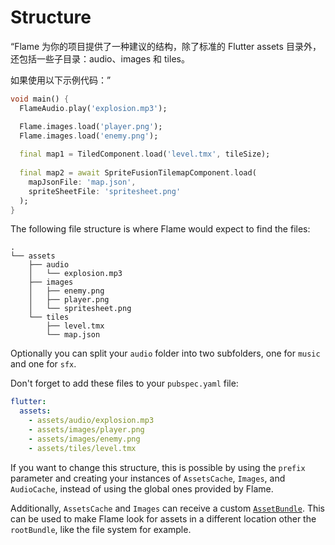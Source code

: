 # Structure

“Flame 为你的项目提供了一种建议的结构，除了标准的 Flutter assets 目录外，还包括一些子目录：audio、images 和 tiles。

如果使用以下示例代码：”

```dart
void main() {
  FlameAudio.play('explosion.mp3');

  Flame.images.load('player.png');
  Flame.images.load('enemy.png');
  
  final map1 = TiledComponent.load('level.tmx', tileSize);
  
  final map2 = await SpriteFusionTilemapComponent.load(
    mapJsonFile: 'map.json',
    spriteSheetFile: 'spritesheet.png'
  );
}
```

The following file structure is where Flame would expect to find the files:

```text
.
└── assets
    ├── audio
    │   └── explosion.mp3
    ├── images
    │   ├── enemy.png
    │   ├── player.png
    │   └── spritesheet.png
    └── tiles
        ├── level.tmx
        └── map.json
```

Optionally you can split your `audio` folder into two subfolders, one for `music` and one for `sfx`.

Don't forget to add these files to your `pubspec.yaml` file:

```yaml
flutter:
  assets:
    - assets/audio/explosion.mp3
    - assets/images/player.png
    - assets/images/enemy.png
    - assets/tiles/level.tmx
```

If you want to change this structure, this is possible by using the `prefix` parameter and creating
your instances of `AssetsCache`, `Images`, and `AudioCache`, instead of using the
global ones provided by Flame.

Additionally, `AssetsCache` and `Images` can receive a custom
[`AssetBundle`](https://api.flutter.dev/flutter/services/AssetBundle-class.html).
This can be used to make Flame look for assets in a different location other the `rootBundle`,
like the file system for example.
